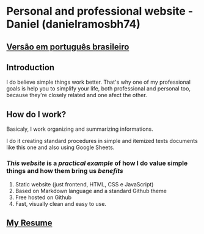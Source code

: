 # Personal and professional website - Daniel (danielramosbh74)

## [Versão em português brasileiro](https://danielramosbh74.github.io)

## Introduction

I do believe simple things work better. That's why one of my professional goals is help you to simplify your life, both professional and personal too, because they're closely related and one afect the other.

## How do I work?

Basicaly, I work organizing and summarizing informations.

I do it creating standard procedures in simple and itemized texts documents like this one and also using Google Sheets.

### _This website_ is a _practical example_ of how I do value simple things and how them bring us _benefits_ 
1. Static website (just frontend, HTML, CSS e JavaScript)
2. Based on Markdown language and a standard Github theme
3. Free hosted on Github
4. Fast, visually clean and easy to use.

## [My Resume](https://docs.google.com/document/d/e/2PACX-1vTXX9hs2_JTQrQeowSKXtz7Qxg-JClyxvA6pHGdlCe0_sbBalgP4zKAnq8kaK3yKux5T5zqMI7BQdvV/pub)

